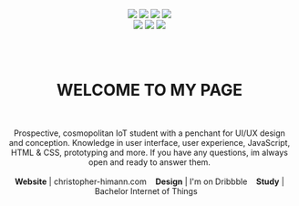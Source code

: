 <br><br>
<p align="center">
    <img src="https://forthebadge.com/images/badges/0-percent-optimized.svg">
    <img src="https://forthebadge.com/images/badges/built-with-love.svg"> 
    <img src="https://forthebadge.com/images/badges/cc-0.svg">
    <img src="https://forthebadge.com/images/badges/ages-20-30.svg"><br>
    <img src="https://forthebadge.com/images/badges/not-a-bug-a-feature.svg"> 
    <img src="https://forthebadge.com/images/badges/open-source.svg">
    <img src="https://forthebadge.com/images/badges/built-by-developers.svg">
</p>
<br><br>

<h1 align="center">WELCOME TO MY PAGE</h1><br>
<p align="center">Prospective, cosmopolitan IoT student with a penchant for UI/UX design and conception. Knowledge in user interface, user experience, JavaScript, HTML & CSS, prototyping and more. If you have any questions, im always open and ready to answer them.
<br><br>
    <strong>Website</strong> | <a style="text-decoration:none"href="https://christopher-himann.com" target="_blank" title="hello beautiful person, your awesome">christopher-himann.com</a> &nbsp;&nbsp;
    <strong>Design</strong> | <a style="text-decoration:none"href="https://dribbble.com/cHrIsToPhEr97" target="_blank" title="hello beautiful person, your awesome">I'm on Dribbble</a> &nbsp;&nbsp;
    <strong>Study</strong> | <a style="text-decoration:none"href="https://www.hfg-gmuend.de/" target="_blank">Bachelor Internet of Things</a> &nbsp;&nbsp;
</p>
<br><br>
